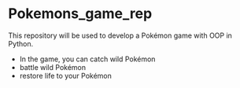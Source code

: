 # Pokemons_game_rep
 This repository will be used to develop a Pokémon game with OOP in Python. 
 - In the game, you can catch wild Pokémon
 - battle wild Pokémon
 - restore life to your Pokémon
